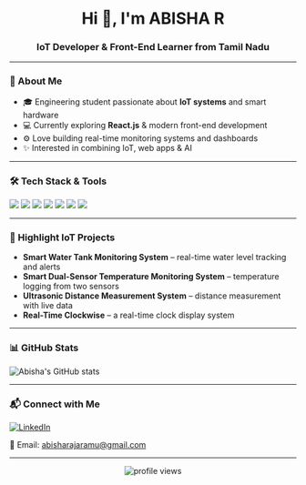 <h1 align="center">Hi 👋, I'm ABISHA R</h1>
<h3 align="center">IoT Developer & Front-End Learner from Tamil Nadu</h3>

---

### 🌱 About Me
- 🎓 Engineering student passionate about **IoT systems** and smart hardware
- 💻 Currently exploring **React.js** & modern front-end development
- ⚙️ Love building real-time monitoring systems and dashboards
- ✨ Interested in combining IoT, web apps & AI

---

### 🛠 Tech Stack & Tools
<p align="left">
  <img src="https://img.shields.io/badge/C-00599C?style=for-the-badge&logo=c&logoColor=white"/>
  <img src="https://img.shields.io/badge/Embedded%20C-023430?style=for-the-badge&logo=c&logoColor=white"/>
  <img src="https://img.shields.io/badge/Python-3776AB?style=for-the-badge&logo=python&logoColor=white"/>
  <img src="https://img.shields.io/badge/HTML5-E34F26?style=for-the-badge&logo=html5&logoColor=white"/>
  <img src="https://img.shields.io/badge/CSS3-1572B6?style=for-the-badge&logo=css3&logoColor=white"/>
  <img src="https://img.shields.io/badge/JavaScript-F7DF1E?style=for-the-badge&logo=javascript&logoColor=black"/>
  <img src="https://img.shields.io/badge/React-20232A?style=for-the-badge&logo=react&logoColor=61DAFB"/>
</p>

---

### 🔧 Highlight IoT Projects
- **Smart Water Tank Monitoring System** – real-time water level tracking and alerts
- **Smart Dual-Sensor Temperature Monitoring System** – temperature logging from two sensors
- **Ultrasonic Distance Measurement System** – distance measurement with live data
- **Real-Time Clockwise** – a real-time clock display system

---

### 📊 GitHub Stats
<p align="left">
  <img src="https://github-readme-stats.vercel.app/api?username=abisha-dev&show_icons=true&theme=tokyonight" alt="Abisha's GitHub stats" />
</p>

---

### 📬 Connect with Me
<p align="left">
  <a href="https://www.linkedin.com/in/abisha-r-76755634a" target="_blank">
    <img src="https://img.shields.io/badge/LinkedIn-Connect-blue?style=for-the-badge&logo=linkedin" alt="LinkedIn">
  </a>
</p>

📧 Email: [abisharajaramu@gmail.com](mailto:abisharajaramu@gmail.com)

---

<p align="center">
  <img src="https://komarev.com/ghpvc/?username=abisha-dev&label=Profile%20views&color=0e75b6&style=flat" alt="profile views" />
</p>


<!--
**abisha-dev/abisha-dev** is a ✨ _special_ ✨ repository because its `README.md` (this file) appears on your GitHub profile.

Here are some ideas to get you started:

- 🔭 I’m currently working on ...
- 🌱 I’m currently learning ...
- 👯 I’m looking to collaborate on ...
- 🤔 I’m looking for help with ...
- 💬 Ask me about ...
- 📫 How to reach me: ...
- 😄 Pronouns: ...
- ⚡ Fun fact: ...
-->
